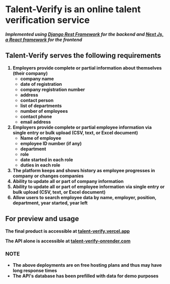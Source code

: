 # Talent-Verify is an online talent verification service

<strong><i>Implemented using [Django Rest Framework](https://django-rest-framework.org) for the backend and [Next Js, a React framework](https://www.nextjs.org) for the frontend </i><strong>

## Talent-Verify serves the following requirements

1. Employers provide complete or partial information about themselves (their company)
   -  company name
   -  date of registration
   -  company registration number
   -  address
   -  contact person
   -  list of departments
   -  number of employees
   -  contact phone
   -  email address
2. Employers provide complete or partial employee information via single entry or bulk upload (CSV, text, or Excel document)
   -  Name of employee
   -  employee ID number (if any)
   -  department
   -  role
   -  date started in each role
   -  duties in each role
3. The platform keeps and shows history as employee progresses in company or changes companies
4. Ability to update all or part of company information
5. Ability to update all or part of employee information via single entry or bulk upload (CSV, text, or Excel document)
6. Allow users to search employee data by name, employer, position, department, year started, year left

## For preview and usage

The final product is accessible at [talent-verify.vercel.app](https://talent-verify.vercel.app)

The API alone is accessible at [talent-verify-onrender.com](https://talent-verify-onrender.com)

### NOTE

-  <strong>The above deployments are on free hosting plans and thus may have long response times</strong>
-  <strong>The API's database has been prefilled with data for demo purposes</strong>
